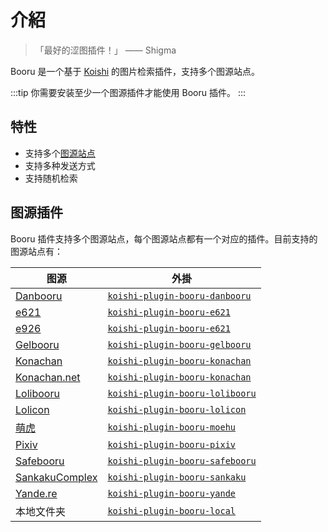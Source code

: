 # 介紹

> 「最好的涩图插件！」
> —— Shigma

Booru 是一个基于 [Koishi](https://koishi.chat/) 的图片检索插件，支持多个图源站点。

:::tip
你需要安装至少一个图源插件才能使用 Booru 插件。
:::

## 特性

- 支持多个[图源站点](#图源插件)
- 支持多种发送方式
- 支持随机检索

## 图源插件

Booru 插件支持多个图源站点，每个图源站点都有一个对应的插件。目前支持的图源站点有：

| 图源                                                    | 外掛                                                        |
| ----------------------------------------------------- | --------------------------------------------------------- |
| [Danbooru](https://danbooru.donmai.us/)               | [`koishi-plugin-booru-danbooru`](./plugins/danbooru.md)   |
| [e621](https://e621.net/)                             | [`koishi-plugin-booru-e621`](./plugins/e621.md)           |
| [e926](https://e926.net/)                             | [`koishi-plugin-booru-e621`](./plugins/e621.md)           |
| [Gelbooru](https://gelbooru.com/)                     | [`koishi-plugin-booru-gelbooru`](./plugins/gelbooru.md)   |
| [Konachan](https://konachan.com/)                     | [`koishi-plugin-booru-konachan`](./plugins/konachan.md)   |
| [Konachan.net](https://konachan.net/) | [`koishi-plugin-booru-konachan`](./plugins/konachan.md)   |
| [Lolibooru](https://lolibooru.moe/)                   | [`koishi-plugin-booru-lolibooru`](./plugins/lolibooru.md) |
| [Lolicon](https://lolicon.app/)                       | [`koishi-plugin-booru-lolicon`](./plugins/lolicon.md)     |
| [萌虎](https://img.moehu.org/)                          | [`koishi-plugin-booru-moehu`](./plugins/moehu.md)         |
| [Pixiv](https://www.pixiv.net/)                       | [`koishi-plugin-booru-pixiv`](./plugins/pixiv.md)         |
| [Safebooru](https://safebooru.org/)                   | [`koishi-plugin-booru-safebooru`](./plugins/safebooru.md) |
| [SankakuComplex](https://chan.sankakucomplex.com/)    | [`koishi-plugin-booru-sankaku`](./plugins/sankaku.md)     |
| [Yande.re](https://yande.re/)         | [`koishi-plugin-booru-yande`](./plugins/yande.md)         |
| 本地文件夹                                                 | [`koishi-plugin-booru-local`](./plugins/local.md)         |

